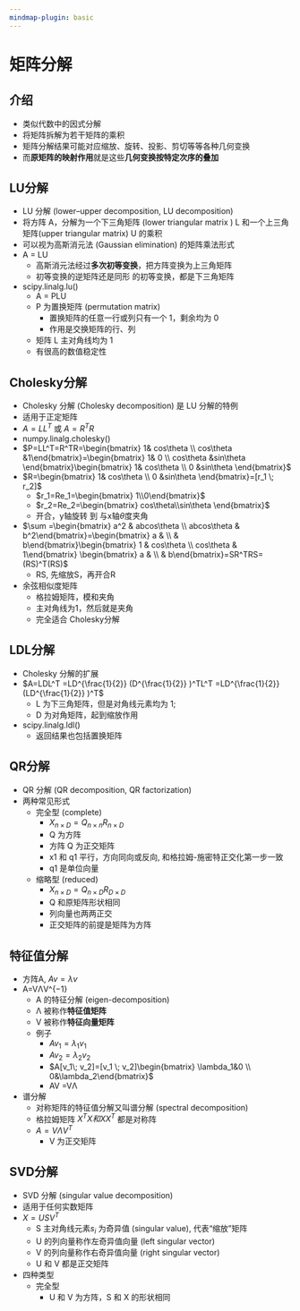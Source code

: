 ```yaml
---
mindmap-plugin: basic
---
```

# 矩阵分解
## 介绍
- 类似代数中的因式分解
- 将矩阵拆解为若干矩阵的乘积
- 矩阵分解结果可能对应缩放、旋转、投影、剪切等等各种几何变换
- 而**原矩阵的映射作用**就是这些**几何变换按特定次序的叠加**

## LU分解
- LU 分解 (lower–upper decomposition, LU decomposition)
- 将方阵 A，分解为一个下三角矩阵 (lower triangular matrix ) L 和一个上三角矩阵(upper triangular matrix) U 的乘积
- 可以视为高斯消元法 (Gaussian elimination) 的矩阵乘法形式
- A = LU
	- 高斯消元法经过**多次初等变换**，把方阵变换为上三角矩阵
	- 初等变换的逆矩阵还是同形 的初等变换，都是下三角矩阵
- scipy.linalg.lu()
    - A = PLU
    - P 为置换矩阵 (permutation matrix)
        - 置换矩阵的任意一行或列只有一个 1，剩余均为 0
        - 作用是交换矩阵的行、列
    - 矩阵 L 主对角线均为 1
    - 有很高的数值稳定性

## Cholesky分解
- Cholesky 分解 (Cholesky decomposition) 是 LU 分解的特例
- 适用于正定矩阵
- $A = LL^T$ 或 $A = R^T R$
- numpy.linalg.cholesky()
- $P=LL^T=R^TR=\begin{bmatrix}  1& cos\theta \\  cos\theta &1\end{bmatrix}=\begin{bmatrix}  1& 0 \\  cos\theta &sin\theta \end{bmatrix}\begin{bmatrix}  1& cos\theta \\  0 &sin\theta \end{bmatrix}$
- $R=\begin{bmatrix}  1& cos\theta \\  0 &sin\theta \end{bmatrix}=[r_1 \; r_2]$
	- $r_1=Re_1=\begin{bmatrix} 1\\0\end{bmatrix}$
	- $r_2=Re_2=\begin{bmatrix} cos\theta\\sin\theta \end{bmatrix}$
	- 开合，y轴旋转 到 与x轴$\theta$度夹角
- $\sum =\begin{bmatrix}  a^2 & abcos\theta \\  abcos\theta  & b^2\end{bmatrix}=\begin{bmatrix}  a &  \\    & b\end{bmatrix}\begin{bmatrix}  1 & cos\theta \\  cos\theta  & 1\end{bmatrix} \begin{bmatrix}  a &  \\    & b\end{bmatrix}=SR^TRS=(RS)^T(RS)$
	- RS, 先缩放S，再开合R
- 余弦相似度矩阵
	- 格拉姆矩阵，模和夹角
	- 主对角线为1，然后就是夹角
	- 完全适合 Cholesky分解 

## LDL分解
- Cholesky 分解的扩展
- $A=LDL^T =LD^{\frac{1}{2}} (D^{\frac{1}{2}} )^TL^T =LD^{\frac{1}{2}} (LD^{\frac{1}{2}} )^T$
    - L 为下三角矩阵，但是对角线元素均为 1;
    - D 为对角矩阵，起到缩放作用
- scipy.linalg.ldl()    
    - 返回结果也包括置换矩阵

## QR分解
- QR 分解 (QR decomposition, QR factorization) 
- 两种常见形式
    - 完全型 (complete)
        - $X_{n\times D} =Q_{n\times n}R_{n\times D}$
        - Q 为方阵
        - 方阵 Q 为正交矩阵
        - x1 和 q1 平行，方向同向或反向, 和格拉姆-施密特正交化第一步一致
        - q1 是单位向量
    - 缩略型 (reduced)
        - $X_{n\times D} =Q_{n\times D}R_{D\times D}$
        - Q 和原矩阵形状相同
        - 列向量也两两正交
        - 正交矩阵的前提是矩阵为方阵

## 特征值分解
- 方阵A,  $Av = \lambda v$
- A=VΛV^{−1}
    - A 的特征分解 (eigen-decomposition)
    - Λ 被称作**特征值矩阵**
    - V 被称作**特征向量矩阵**
    - 例子
        - $Av_1 =\lambda_1v_1$
        - $Av_2 =\lambda_2v_2$
        - $A[v_1\; v_2]=[v_1 \; v_2]\begin{bmatrix}  \lambda_1&0 \\  0&\lambda_2\end{bmatrix}$
        - AV =VΛ
- 谱分解
    - 对称矩阵的特征值分解又叫谱分解 (spectral decomposition)
    - 格拉姆矩阵 $X^TX 和 XX^T$ 都是对称阵
    - $A=VΛV^T$
        - V 为正交矩阵
        
## SVD分解
- SVD 分解 (singular value decomposition)
- 适用于任何实数矩阵
- $X =USV^T$
    - S 主对角线元素$s_i$ 为奇异值 (singular value),  代表“缩放”矩阵
    - U 的列向量称作左奇异值向量 (left singular vector)
    - V 的列向量称作右奇异值向量 (right singular vector)
    - U 和 V 都是正交矩阵
- 四种类型
    - 完全型
        - U 和 V 为方阵，S 和 X 的形状相同    